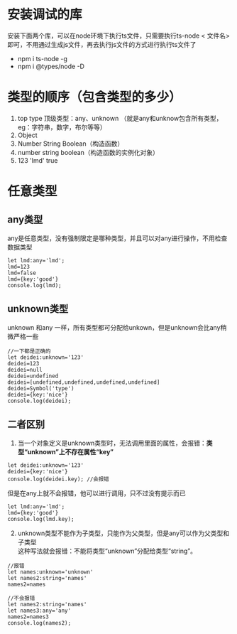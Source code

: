 # 安装调试的库
安装下面两个库，可以在node环境下执行ts文件，只需要执行ts-node < 文件名>即可，不用通过生成js文件，再去执行js文件的方式进行执行ts文件了
- npm i ts-node -g
- npm i @types/node -D

# 类型的顺序（包含类型的多少）
1. top type 顶级类型：any、unknown （就是any和unknow包含所有类型，eg：字符串，数字，布尔等等）
2. Object
3.  Number String Boolean（构造函数）
4.  number string boolean（构造函数的实例化对象）
5.  123   'lmd'   true 

# 任意类型

## any类型
any是任意类型，没有强制限定是哪种类型，并且可以对any进行操作，不用检查数据类型
```
let lmd:any='lmd';
lmd=123
lmd=false
lmd={key:'good'}
console.log(lmd);
```

## unknown类型
unknown 和any 一样，所有类型都可分配给unkown，但是unknown会比any稍微严格一些
```
//一下都是正确的
let deidei:unknown='123'
deidei=123
deidei=null
deidei=undefined
deidei=[undefined,undefined,undefined,undefined]
deidei=Symbol('type')
deidei={key:'nice'}
console.log(deidei);
```

## 二者区别
1. 当一个对象定义是unknown类型时，无法调用里面的属性，会报错：**类型“unknown”上不存在属性“key”**
```
let deidei:unknown='123'
deidei={key:'nice'}
console.log(deidei.key); //会报错
```

但是在any上就不会报错，他可以进行调用，只不过没有提示而已
```
let lmd:any='lmd';
lmd={key:'good'}
console.log(lmd.key);
```

2. unknown类型不能作为子类型，只能作为父类型，但是any可以作为父类型和子类型  
这种写法就会报错：不能将类型“unknown”分配给类型“string”。
```
//报错
let names:unknown='unknown'
let names2:string='names'
names2=names
```

```
//不会报错
let names2:string='names'
let names3:any='any'
names2=names3
console.log(names2);
```